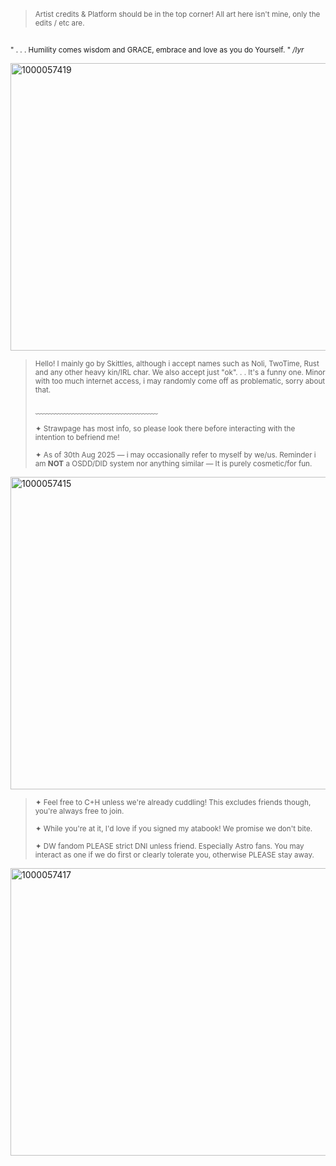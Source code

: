> <sub> Artist credits & Platform should be in the top corner! All art here isn't mine, only the edits / etc are. </sub>
##
<sup> " . . . Humility comes wisdom and GRACE, embrace and love as you do Yourself. " */lyr* </sup>


<img width="736" height="460" alt="1000057419" src="https://github.com/user-attachments/assets/03037957-cae3-4857-89cb-568515c31456" />






> <sup> Hello! I mainly go by Skittles, although i accept names such as Noli, TwoTime, Rust and any other heavy kin/IRL char. We also accept just "ok". . . It's a funny one. Minor with too much internet access, i may randomly come off as problematic, sorry about that. </sup>
> 
> ﹏﹏﹏﹏﹏﹏﹏﹏﹏﹏﹏﹏﹏﹏
> 
> <sup> ✦ Strawpage has most info, so please look there before interacting with the intention to befriend me! </sup>
>
> <sup> ✦ As of 30th Aug 2025 — i may occasionally refer to myself by we/us. Reminder i am **NOT** a OSDD/DID system nor anything similar — It is purely cosmetic/for fun. </sup>

<img width="1500" height="500" alt="1000057415" src="https://github.com/user-attachments/assets/bf7e9f5f-0d10-4561-a975-c40af8acab3a" />


> <sup> ✦ Feel free to C+H unless we're already cuddling! This excludes friends though, you're always free to join. </sup>
>
> <sup> ✦ While you're at it, I'd love if you signed my atabook! We promise we don't bite. </sup>
>
> <sup> ✦ DW fandom PLEASE strict DNI unless friend. Especially Astro fans. You may interact as one if we do first or clearly tolerate you, otherwise PLEASE stay away. </sup>



<img width="736" height="460" alt="1000057417" src="https://github.com/user-attachments/assets/40110d47-63d8-4f7f-a51a-1a66a5345d3f" />



 
 
 
 

